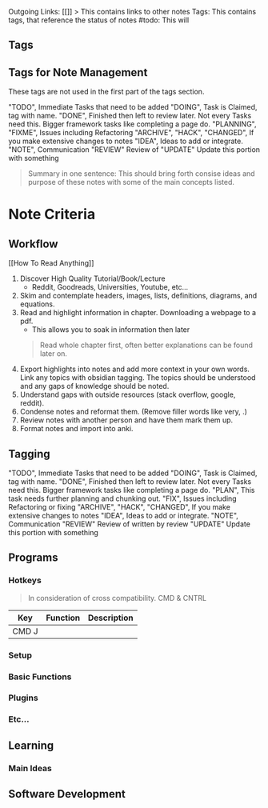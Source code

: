 Outgoing Links: [[]] > This contains links to other notes
Tags: This contains tags, that reference the status of notes
#todo: This will 

## Tags 

## Tags for Note Management
These tags are not used in the first part of the tags section. 

 "TODO", Immediate Tasks that need to be added
 "DOING", Task is Claimed, tag with name.
 "DONE", Finished then left to review later. Not every Tasks need this. Bigger framework tasks like completing a page do.
 "PLANNING",
 "FIXME", Issues including Refactoring
 "ARCHIVE",
 "HACK",
 "CHANGED", If you make extensive changes to notes
 "IDEA", Ideas to add or integrate.
 "NOTE", Communication
 "REVIEW" Review of
 "UPDATE" Update this portion with something

> Summary in one sentence: 
> This should bring forth consise ideas and purpose of these notes with some of the main concepts listed. 


# Note Criteria        

## Workflow
[[How To Read Anything]]
1. Discover High Quality Tutorial/Book/Lecture
	- Reddit, Goodreads, Universities, Youtube, etc...
2. Skim and contemplate headers, images, lists, definitions, diagrams, and equations. 
4. Read and highlight information in chapter. Downloading a webpage to a pdf. 
	- This allows you to soak in information then later
	> Read whole chapter first, often better explanations can be found later on. 
5. Export highlights into notes and add more context in your own words. Link any topics with obsidian tagging. The topics should be understood and any gaps of knowledge should be noted.
6. Understand gaps with outside resources (stack overflow, google, reddit). 
7. Condense notes and reformat them. (Remove filler words like very, .)
8. Review notes with another person and have them mark them up. 
9. Format notes and import into anki. 





## Tagging

 "TODO", Immediate Tasks that need to be added
 "DOING", Task is Claimed, tag with name.
 "DONE", Finished then left to review later. Not every Tasks need this. Bigger framework tasks like completing a page do.
 "PLAN", This task needs further planning and chunking out. 
 "FIX", Issues including Refactoring or fixing
 "ARCHIVE",
 "HACK", 
 "CHANGED", If you make extensive changes to notes
 "IDEA", Ideas to add or integrate.
 "NOTE", Communication
 "REVIEW" Review of written by review
 "UPDATE" Update this portion with something




## Programs
### Hotkeys 
> In consideration of cross compatibility. CMD & CNTRL 

| Key | Function | Description |
| --- | -------- | ----------- |
| CMD J     |          |             |



### Setup
### Basic Functions
### Plugins
### Etc...

## Learning

### Main Ideas 
### 



## Software Development


